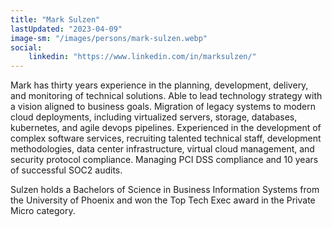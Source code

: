 ```yaml
---
title: "Mark Sulzen"
lastUpdated: "2023-04-09"
image-sm: "/images/persons/mark-sulzen.webp"
social:
    linkedin: "https://www.linkedin.com/in/marksulzen/"    
---
```

Mark has thirty years experience in the planning, development, delivery, and monitoring of technical solutions. Able to lead technology strategy with a vision aligned to business goals. Migration of legacy systems to modern cloud deployments, including virtualized servers, storage, databases, kubernetes, and agile devops pipelines. Experienced in the development of complex software services, recruiting talented technical staff, development methodologies, data center infrastructure, virtual cloud management, and security protocol compliance. Managing PCI DSS compliance and 10 years of successful SOC2 audits.

Sulzen holds a Bachelors of Science in Business Information Systems from the University of Phoenix and won the Top Tech Exec award in the Private Micro category.